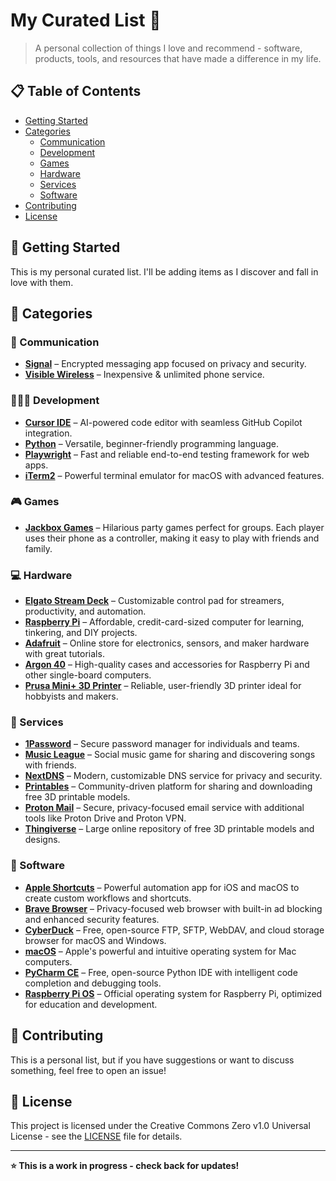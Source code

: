# My Curated List 🎯

> A personal collection of things I love and recommend - software, products, tools, and resources that have made a difference in my life.

## 📋 Table of Contents

- [Getting Started](#getting-started)
- [Categories](#categories)
  - [Communication](#-communication)
  - [Development](#-development)
  - [Games](#-games)
  - [Hardware](#-hardware)
  - [Services](#-services)
  - [Software](#-software)
- [Contributing](#contributing)
- [License](#license)

## 🚀 Getting Started

This is my personal curated list. I'll be adding items as I discover and fall in love with them.

## 📂 Categories

### 📱 Communication

- **[Signal](https://signal.org/)** – Encrypted messaging app focused on privacy and security.
- **[Visible Wireless](https://www.visible.com/)** – Inexpensive & unlimited phone service.

### 👨🏼‍💻 Development

- **[Cursor IDE](https://www.cursor.so/)** – AI-powered code editor with seamless GitHub Copilot integration.
- **[Python](https://www.python.org/)** – Versatile, beginner-friendly programming language.
- **[Playwright](https://playwright.dev/)** – Fast and reliable end-to-end testing framework for web apps.
- **[iTerm2](https://iterm2.com/)** – Powerful terminal emulator for macOS with advanced features.

### 🎮 Games

- **[Jackbox Games](https://jackboxgames.com/)** – Hilarious party games perfect for groups. Each player uses their phone as a controller, making it easy to play with friends and family.

### 💻 Hardware

- **[Elgato Stream Deck](https://www.elgato.com/en/stream-deck)** – Customizable control pad for streamers, productivity, and automation.
- **[Raspberry Pi](https://raspberrypi.com)** – Affordable, credit-card-sized computer for learning, tinkering, and DIY projects.
- **[Adafruit](https://adafruit.com)** – Online store for electronics, sensors, and maker hardware with great tutorials.
- **[Argon 40](https://www.argon40.com/)** – High-quality cases and accessories for Raspberry Pi and other single-board computers.
- **[Prusa Mini+ 3D Printer](https://www.prusa3d.com/en)** – Reliable, user-friendly 3D printer ideal for hobbyists and makers.

### 🔧 Services

- **[1Password](https://1password.com/)** – Secure password manager for individuals and teams.
- **[Music League](https://musicleague.com/)** – Social music game for sharing and discovering songs with friends.
- **[NextDNS](https://nextdns.io/)** – Modern, customizable DNS service for privacy and security.
- **[Printables](https://www.printables.com/)** – Community-driven platform for sharing and downloading free 3D printable models.
- **[Proton Mail](https://proton.me/)** – Secure, privacy-focused email service with additional tools like Proton Drive and Proton VPN.
- **[Thingiverse](https://www.thingiverse.com/)** – Large online repository of free 3D printable models and designs.

### 💾 Software

- **[Apple Shortcuts](https://support.apple.com/guide/shortcuts/welcome/ios)** – Powerful automation app for iOS and macOS to create custom workflows and shortcuts.
- **[Brave Browser](https://brave.com/)** – Privacy-focused web browser with built-in ad blocking and enhanced security features.
- **[CyberDuck](https://cyberduck.io/)** – Free, open-source FTP, SFTP, WebDAV, and cloud storage browser for macOS and Windows.
- **[macOS](https://www.apple.com/macos/)** – Apple's powerful and intuitive operating system for Mac computers.
- **[PyCharm CE](https://www.jetbrains.com/pycharm/)** – Free, open-source Python IDE with intelligent code completion and debugging tools.
- **[Raspberry Pi OS](https://www.raspberrypi.com/software/)** – Official operating system for Raspberry Pi, optimized for education and development.

## 🤝 Contributing

This is a personal list, but if you have suggestions or want to discuss something, feel free to open an issue!

## 📄 License

This project is licensed under the Creative Commons Zero v1.0 Universal License - see the [LICENSE](LICENSE) file for details.

---

**⭐ This is a work in progress - check back for updates!**
